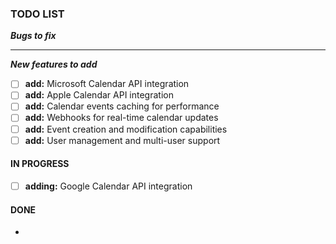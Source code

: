 ### TODO LIST

**_Bugs to fix_**

---

**_New features to add_**

- [ ] **add:** Microsoft Calendar API integration
- [ ] **add:** Apple Calendar API integration
- [ ] **add:** Calendar events caching for performance
- [ ] **add:** Webhooks for real-time calendar updates
- [ ] **add:** Event creation and modification capabilities
- [ ] **add:** User management and multi-user support

#### IN PROGRESS

- [ ] **adding:** Google Calendar API integration

#### DONE

-

[high]: https://img.shields.io/badge/-HIGH-red
[mid]: https://img.shields.io/badge/-MID-yellow
[low]: https://img.shields.io/badge/-LOW-green
